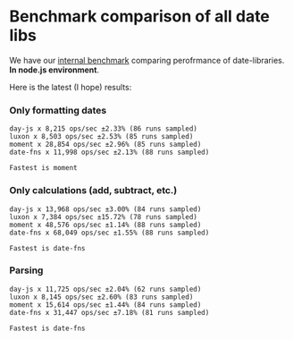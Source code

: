 # Benchmark comparison of all date libs

We have our [internal benchmark](https://github.com/dmtrKovalenko/date-io/tree/master/packages/benchmark/operations) comparing perofrmance of date-libraries. **In node.js environment**.

Here is the latest (I hope) results:

### Only formatting dates

```
day-js x 8,215 ops/sec ±2.33% (86 runs sampled)
luxon x 8,503 ops/sec ±2.53% (85 runs sampled)
moment x 28,854 ops/sec ±2.96% (85 runs sampled)
date-fns x 11,998 ops/sec ±2.13% (88 runs sampled)

Fastest is moment
```

### Only calculations (add, subtract, etc.)

```
day-js x 13,968 ops/sec ±3.00% (84 runs sampled)
luxon x 7,384 ops/sec ±15.72% (78 runs sampled)
moment x 48,576 ops/sec ±1.14% (88 runs sampled)
date-fns x 68,049 ops/sec ±1.55% (88 runs sampled)

Fastest is date-fns
```

### Parsing

```
day-js x 11,725 ops/sec ±2.04% (62 runs sampled)
luxon x 8,145 ops/sec ±2.60% (83 runs sampled)
moment x 15,614 ops/sec ±1.44% (84 runs sampled)
date-fns x 31,447 ops/sec ±7.18% (81 runs sampled)

Fastest is date-fns
```
